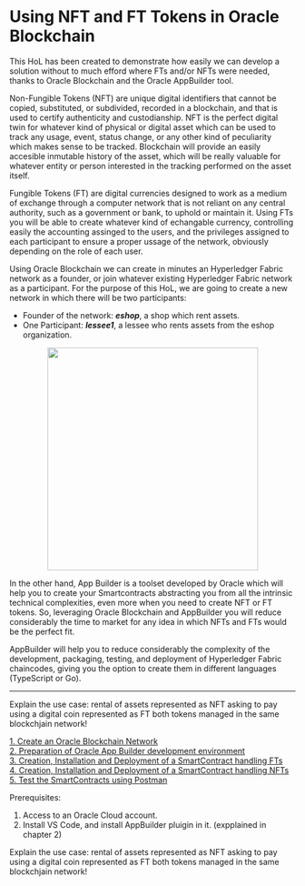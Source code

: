 # Using NFT and FT Tokens in Oracle Blockchain
This HoL has been created to demonstrate how easily we can develop a solution without to much efford where FTs and/or NFTs were needed, thanks to Oracle Blockchain and the Oracle AppBuilder tool.

Non-Fungible Tokens (NFT) are unique digital identifiers that cannot be copied, substituted, or subdivided, recorded in a blockchain, and that is used to certify authenticity and custodianship. NFT is the perfect digital twin for whatever kind of physical or digital asset which can be used to track any usage, event, status change, or any other kind of peculiarity which makes sense to be tracked. Blockchain will provide an easily accesible inmutable history of the asset, which will be really valuable for whatever entity or person interested in the tracking performed on the asset itself.

Fungible Tokens (FT) are digital currencies designed to work as a medium of exchange through a computer network that is not reliant on any central authority, such as a government or bank, to uphold or maintain it. Using FTs you will be able to create whatever kind of echangable currency, controlling easily the accounting assinged to the users, and the privileges assigned to each participant to ensure a proper ussage of the network, obviously depending on the role of each user. 

Using Oracle Blockchain we can create in minutes an Hyperledger Fabric network as a founder, or join whatever existing Hyperledger Fabric network as a participant. For the purpose of this HoL, we are going to create a new network in which there will be two participants:
- Founder of the network: ***eshop***, a shop which rent assets.
- One Participant: ***lessee1***, a lessee who rents assets from the eshop organization.

<p align="center">
<img width="371" height="392" src="https://github.com/jvillenap/Using-NFT-and-FT-Tokens-in-Oracle-Blockchain/blob/main/images/0-intro-2-1.png"/>
</p>



In the other hand, App Builder is a toolset developed by Oracle which will help you to create your Smartcontracts abstracting you from all the intrinsic technical complexities, even more when you need to create NFT or FT tokens. So, leveraging Oracle Blockchain and AppBuilder you will reduce considerably the time to market for any idea in which NFTs and FTs would be the perfect fit.

AppBuilder will help you to reduce considerably the complexity of the development, packaging, testing, and deployment of Hyperledger Fabric chaincodes, giving you the option to create them in different languages (TypeScript or Go).


******************************************************************






Explain the use case:
rental of assets represented as NFT asking to pay using a digital coin represented as FT both tokens managed in the same blockchjain network!


[1. Create an Oracle Blockchain Network](../../blob/main/01-Create-The-Network/README.md)  
[2. Preparation of Oracle App Builder development environment](../../blob/main/02-Prepare-Dev-Environment/README.md)  
[3. Creation, Installation and Deployment of a SmartContract handling FTs](../../blob/main/03-Creation-and-Deployment-of-an-FT-SmartContract/README.md)  
[4. Creation, Installation and Deployment of a SmartContract handling NFTs](../../blob/main/04-Creation-and-Deployment-of-an-NFT-SmartContract/README.md)  
[5. Test the SmartContracts using Postman](../../blob/main/05-Test-Smartcontract-Using-Postman/README.md)  






Prerequisites:
1. Access to an Oracle Cloud account.
2. Install VS Code, and install AppBuilder pluigin in it. (expplained in chapter 2)


Explain the use case:
rental of assets represented as NFT asking to pay using a digital coin represented as FT both tokens managed in the same blockchjain network!


